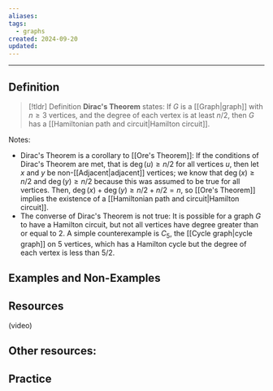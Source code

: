 ```yaml
---
aliases: 
tags:
  - graphs
created: 2024-09-20
updated:
---
```

---
## Definition 

> [!tldr] Definition
> **Dirac's Theorem** states: 
> If $G$ is a [[Graph|graph]] with $n \geq 3$ vertices, and the degree of each vertex is at least $n/2$, then $G$ has a [[Hamiltonian path and circuit|Hamilton circuit]]. 

Notes: 
- Dirac's Theorem is a corollary to [[Ore's Theorem]]: If the conditions of Dirac's Theorem are met, that is $\deg(u) \geq n/2$ for all vertices $u$, then let $x$ and $y$ be non-[[Adjacent|adjacent]] vertices; we know that $\deg(x) \geq n/2$ and $\deg(y) \geq n/2$ because this was assumed to be true for all vertices. Then, $\deg(x) + \deg(y) \geq n/2 + n/2 = n$, so [[Ore's Theorem]] implies the existence of a [[Hamiltonian path and circuit|Hamilton circuit]]. 
- The converse of Dirac's Theorem is not true: It is possible for a graph $G$ to have a Hamilton circuit, but not all vertices have degree greater than or equal to 2. A simple counterexample is $C_5$, the [[Cycle graph|cycle graph]] on $5$ vertices, which has a Hamilton cycle but the degree of each vertex is less than $5/2$. 

## Examples and Non-Examples



## Resources 

(video)

Other resources: 
- 

## Practice 
